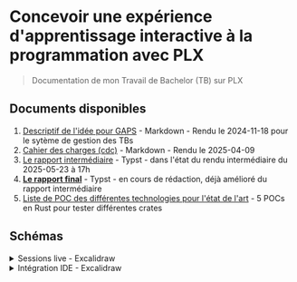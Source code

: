 # Concevoir une expérience d'apprentissage interactive à la programmation avec PLX

> Documentation de mon Travail de Bachelor (TB) sur PLX

## Documents disponibles
1. [Descriptif de l'idée pour GAPS](./descriptif-gaps.md) - Markdown - Rendu le 2024-11-18 pour le sytème de gestion des TBs
1. [Cahier des charges (cdc)](./cdc.md) - Markdown - Rendu le 2025-04-09
1. [Le rapport intermédiaire](report/rapport-intermediaire-tb-plx.pdf) - Typst - dans l'état du rendu intermédiaire du 2025-05-23 à 17h
1. [**Le rapport final**](report/rapport-final-tb-plx.pdf) - Typst - en cours de rédaction, déjà amélioré du rapport intermédiaire
1. [Liste de POC des différentes technologies pour l'état de l'art](./pocs) - 5 POCs en Rust pour tester différentes crates

## Schémas

<details>
<summary>Sessions live - Excalidraw</summary>

Vue d'ensemble haut niveau d'une session live
![](report/schemas/live-sessions-flow.png)

Architecture réseau
![](report/schemas/high-level-arch.opti.svg)

</details>

<details>
<summary>Intégration IDE - Excalidraw</summary>

Exo basique

![](./report/schemas/ide-experience-mental-model-simple.png)

Exo plus avancé
![](./report/schemas/ide-experience-mental-model.png)

</details>

